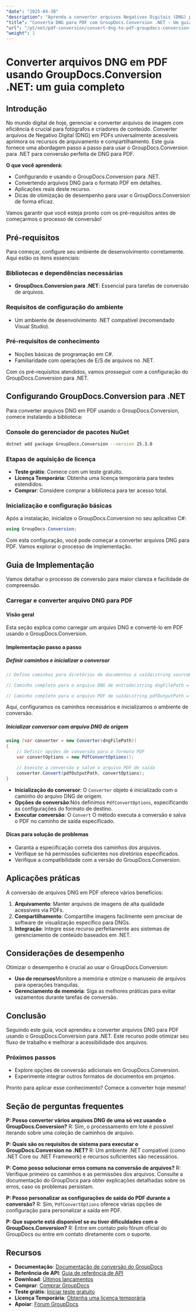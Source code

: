 ```yaml
---
"date": "2025-04-30"
"description": "Aprenda a converter arquivos Negativos Digitais (DNG) para PDF usando o GroupDocs.Conversion para .NET. Siga este guia completo para integração e conversão perfeitas."
"title": "Converta DNG para PDF com GroupDocs.Conversion .NET - Um guia passo a passo para desenvolvedores"
"url": "/pt/net/pdf-conversion/convert-dng-to-pdf-groupdocs-conversion-net/"
"weight": 1
---
```


# Converter arquivos DNG em PDF usando GroupDocs.Conversion .NET: um guia completo

## Introdução
No mundo digital de hoje, gerenciar e converter arquivos de imagem com eficiência é crucial para fotógrafos e criadores de conteúdo. Converter arquivos de Negativo Digital (DNG) em PDFs universalmente acessíveis aprimora os recursos de arquivamento e compartilhamento. Este guia fornece uma abordagem passo a passo para usar o GroupDocs.Conversion para .NET para conversão perfeita de DNG para PDF.

**O que você aprenderá:**
- Configurando e usando o GroupDocs.Conversion para .NET.
- Convertendo arquivos DNG para o formato PDF em detalhes.
- Aplicações reais deste recurso.
- Dicas de otimização de desempenho para usar o GroupDocs.Conversion de forma eficaz.

Vamos garantir que você esteja pronto com os pré-requisitos antes de começarmos o processo de conversão!

## Pré-requisitos
Para começar, configure seu ambiente de desenvolvimento corretamente. Aqui estão os itens essenciais:

### Bibliotecas e dependências necessárias
- **GroupDocs.Conversion para .NET**: Essencial para tarefas de conversão de arquivos.

### Requisitos de configuração do ambiente
- Um ambiente de desenvolvimento .NET compatível (recomendado Visual Studio).

### Pré-requisitos de conhecimento
- Noções básicas de programação em C#.
- Familiaridade com operações de E/S de arquivos no .NET.

Com os pré-requisitos atendidos, vamos prosseguir com a configuração do GroupDocs.Conversion para .NET.

## Configurando GroupDocs.Conversion para .NET
Para converter arquivos DNG em PDF usando o GroupDocs.Conversion, comece instalando a biblioteca:

### Console do gerenciador de pacotes NuGet
```bash
dotnet add package GroupDocs.Conversion --version 25.3.0
```

### Etapas de aquisição de licença
- **Teste grátis**: Comece com um teste gratuito.
- **Licença Temporária**: Obtenha uma licença temporária para testes estendidos.
- **Comprar**: Considere comprar a biblioteca para ter acesso total.

### Inicialização e configuração básicas
Após a instalação, inicialize o GroupDocs.Conversion no seu aplicativo C#:

```csharp
using GroupDocs.Conversion;
```

Com esta configuração, você pode começar a converter arquivos DNG para PDF. Vamos explorar o processo de implementação.

## Guia de Implementação
Vamos detalhar o processo de conversão para maior clareza e facilidade de compreensão.

### Carregar e converter arquivo DNG para PDF
#### Visão geral
Esta seção explica como carregar um arquivo DNG e convertê-lo em PDF usando o GroupDocs.Conversion.

#### Implementação passo a passo
##### Definir caminhos e inicializar o conversor
```csharp
// Defina caminhos para diretórios de documentos e saída\string sourceDirectory = "SEU_DIRETÓRIO_DE_DOCUMENTOS";\string outputDirectory = "SEU_DIRETÓRIO_DE_SAÍDA/";

// Caminho completo para o arquivo DNG de entrada\string dngFilePath = Path.Combine(sourceDirectory, "sample.dng");

// Caminho completo para o arquivo PDF de saída\string pdfOutputPath = Path.Combine(outputDirectory, "dng-converted-to.pdf");
```
Aqui, configuramos os caminhos necessários e inicializamos o ambiente de conversão.

##### Inicializar conversor com arquivo DNG de origem
```csharp
using (var converter = new Converter(dngFilePath))
{
    // Definir opções de conversão para o formato PDF
    var convertOptions = new PdfConvertOptions();

    // Execute a conversão e salve o arquivo PDF de saída
    converter.Convert(pdfOutputPath, convertOptions);
}
```
- **Inicialização do conversor**: O `Converter` objeto é inicializado com o caminho do arquivo DNG de origem.
- **Opções de conversão**:Nós definimos `PdfConvertOptions`, especificando as configurações do formato de destino.
- **Executar conversão**: O `Convert` O método executa a conversão e salva o PDF no caminho de saída especificado.

#### Dicas para solução de problemas
- Garanta a especificação correta dos caminhos dos arquivos.
- Verifique se há permissões suficientes nos diretórios especificados.
- Verifique a compatibilidade com a versão do GroupDocs.Conversion.

## Aplicações práticas
A conversão de arquivos DNG em PDF oferece vários benefícios:
1. **Arquivamento**: Manter arquivos de imagens de alta qualidade acessíveis via PDFs.
2. **Compartilhamento**: Compartilhe imagens facilmente sem precisar de software de visualização específico para DNGs.
3. **Integração**: Integre esse recurso perfeitamente aos sistemas de gerenciamento de conteúdo baseados em .NET.

## Considerações de desempenho
Otimizar o desempenho é crucial ao usar o GroupDocs.Conversion:
- **Uso de recursos**Monitore a memória e otimize o manuseio de arquivos para operações tranquilas.
- **Gerenciamento de memória**: Siga as melhores práticas para evitar vazamentos durante tarefas de conversão.

## Conclusão
Seguindo este guia, você aprendeu a converter arquivos DNG para PDF usando o GroupDocs.Conversion para .NET. Este recurso pode otimizar seu fluxo de trabalho e melhorar a acessibilidade dos arquivos.

### Próximos passos
- Explore opções de conversão adicionais em GroupDocs.Conversion.
- Experimente integrar outros formatos de documentos em projetos.

Pronto para aplicar esse conhecimento? Comece a converter hoje mesmo!

## Seção de perguntas frequentes
**P: Posso converter vários arquivos DNG de uma só vez usando o GroupDocs.Conversion?**
R: Sim, o processamento em lote é possível iterando sobre uma coleção de caminhos de arquivo.

**P: Quais são os requisitos de sistema para executar o GroupDocs.Conversion no .NET?**
R: Um ambiente .NET compatível (como .NET Core ou .NET Framework) e recursos suficientes são necessários.

**P: Como posso solucionar erros comuns na conversão de arquivos?**
R: Verifique primeiro os caminhos e as permissões dos arquivos. Consulte a documentação do GroupDocs para obter explicações detalhadas sobre os erros, caso os problemas persistam.

**P: Posso personalizar as configurações de saída do PDF durante a conversão?**
R: Sim, `PdfConvertOptions` oferece várias opções de configuração para personalizar a saída em PDF.

**P: Que suporte está disponível se eu tiver dificuldades com o GroupDocs.Conversion?**
R: Entre em contato pelo fórum oficial do GroupDocs ou entre em contato diretamente com o suporte.

## Recursos
- **Documentação**: [Documentação de conversão do GroupDocs](https://docs.groupdocs.com/conversion/net/)
- **Referência de API**: [Guia de referência de API](https://reference.groupdocs.com/conversion/net/)
- **Download**: [Últimos lançamentos](https://releases.groupdocs.com/conversion/net/)
- **Comprar**: [Comprar GroupDocs](https://purchase.groupdocs.com/buy)
- **Teste grátis**: [Iniciar teste gratuito](https://releases.groupdocs.com/conversion/net/)
- **Licença Temporária**: [Obtenha uma licença temporária](https://purchase.groupdocs.com/temporary-license/)
- **Apoiar**: [Fórum GroupDocs](https://forum.groupdocs.com/c/conversion/10)